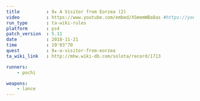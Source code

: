 ```yaml
---
title          : 9★ A Visitor from Eorzea (2)
video          : https://www.youtube.com/embed/XSmemWBa8as #https://youtu.be/XSmemWBa8as
run_type       : ta-wiki-rules
platform       : ps4
patch_version  : 5.11
date           : 2018-11-21
time           : 19'03"70
quest          : 9★-a-visitor-from-eorzea
ta_wiki_link   : http://mhw.wiki-db.com/solota/record/1713

runners:
    - pochi

weapons:
    - lance
---
```

